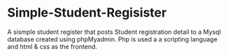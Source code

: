 # Simple-Student-Regisister
A sismple student register that posts Student registration detail to a Mysql database created using phpMyadmin. Php is used a a scripting language and html &amp; css as the frontend.
